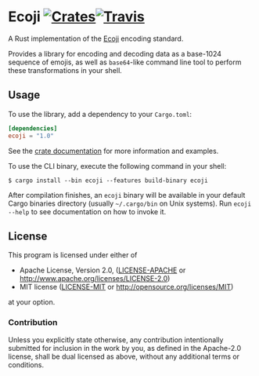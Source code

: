 # Ecoji [![Crates](https://img.shields.io/crates/v/ecoji.svg?style=flat-square)](https://crates.io/crates/ecoji)[![Travis](https://img.shields.io/travis/netvl/ecoji.rs.svg?style=flat-square)](https://travis-ci.org/netvl/ecoji.rs)

A Rust implementation of the [Ecoji](https://github.com/keith-turner/ecoji) encoding standard.

Provides a library for encoding and decoding data as a base-1024 sequence of emojis, as well as `base64`-like command
line tool to perform these transformations in your shell.

## Usage

To use the library, add a dependency to your `Cargo.toml`:

```toml
[dependencies]
ecoji = "1.0"
```

See the [crate documentation](https://docs.rs/ecoji) for more information and examples.

To use the CLI binary, execute the following command in your shell:

```
$ cargo install --bin ecoji --features build-binary ecoji
```

After compilation finishes, an `ecoji` binary will be available in your default Cargo binaries directory (usually `~/.cargo/bin` on Unix systems). Run `ecoji --help` to see documentation on how to invoke it.

## License

This program is licensed under either of

 * Apache License, Version 2.0, ([LICENSE-APACHE](LICENSE-APACHE) or http://www.apache.org/licenses/LICENSE-2.0)
 * MIT license ([LICENSE-MIT](LICENSE-MIT) or http://opensource.org/licenses/MIT)

at your option.

### Contribution

Unless you explicitly state otherwise, any contribution intentionally submitted
for inclusion in the work by you, as defined in the Apache-2.0 license, shall be dual licensed 
as above, without any additional terms or conditions.

